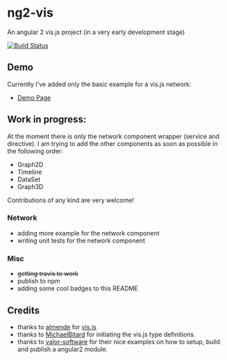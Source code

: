 # ng2-vis
An angular 2 vis.js project (in a very early development stage)

[![Build Status](https://travis-ci.org/seveves/ng2-vis.svg?branch=develop)](https://travis-ci.org/seveves/ng2-vis)

## Demo
Currently I've added only the basic example for a vis.js network:
* [Demo Page](https://seveves.github.io/ng2-vis)

## Work in progress:
At the moment there is only the network component wrapper (service and directive).
I am trying to add the other components as soon as possible in the following order:
* Graph2D
* Timeline
* DataSet
* Graph3D

Contributions of any kind are very welcome!

### Network
* adding more example for the network component
* writing unit tests for the network component

### Misc
* ~~getting travis to work~~
* publish to npm
* adding some cool badges to this README

## Credits
* thanks to [almende](https://github.com/almende) for [vis.js](http://visjs.org/)
* thanks to [MichaelBitard](https://github.com/agileek/typings-vis) for initiating the vis.js type definitions.
* thanks to [valor-software](https://github.com/valor-software) for their nice examples on how to setup, build and publish a angular2 module.
